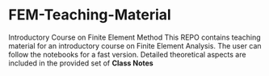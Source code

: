 # FEM-Teaching-Material
Introductory Course on Finite Element Method
This REPO contains teaching material for an introductory course on Finite Element Analysis. The user can follow the notebooks for a fast version. Detailed theoretical aspects are included in the provided set of **Class Notes**

